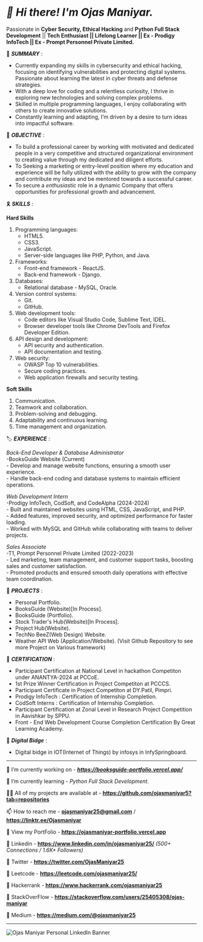 # ***👋 Hi there! I'm Ojas Maniyar.***

Passionate in **Cyber Security, Ethical Hacking** and **Python Full Stack Development** || **Tech Enthusiast || Lifelong Learner || Ex - Prodigy InfoTech || Ex - Prompt Personnel Private Limited.**

🚩 ***SUMMARY*** :
- Currently expanding my skills in cybersecurity and ethical hacking, focusing on identifying vulnerabilities and protecting digital systems. Passionate about learning the latest in cyber threats and defense strategies.
- With a deep love for coding and a relentless curiosity, I thrive in exploring new technologies and solving complex problems. 
- Skilled in multiple programming languages, I enjoy collaborating with others to create innovative solutions.
- Constantly learning and adapting, I’m driven by a desire to turn ideas into impactful software.


🎯 ***OBJECTIVE*** :
- To build a professional career by working with motivated and dedicated people in a very competitive and structured organizational environment to creating value through my dedicated and diligent efforts.
- To Seeking a marketing or entry-level position where my education and experience will be fully utilized with the ability to grow with the company and contribute my ideas and be mentored towards a successful career.
- To secure a *enthusiastic* role in a dynamic Company that offers opportunities for professional growth and advancement.


🎗️ ***SKILLS*** :

**Hard Skills**
1. Programming languages:
    - HTML5.
    - CSS3.
    - JavaScript.
    - Server-side languages like PHP, Python, and Java.
2. Frameworks:
    - Front-end framework - ReactJS.
    - Back-end framework - Django.
3. Databases:
    - Relational database - MySQL, Oracle.
4. Version control systems:
    - Git.
    - GitHub.
5. Web development tools:
    - Code editors like Visual Studio Code, Sublime Text, IDEL.
    - Browser developer tools like Chrome DevTools and Firefox Developer Edition.
6. API design and development:
    - API security and authentication.
    - API documentation and testing.
7. Web security:
    - OWASP Top 10 vulnerabilities.
    - Secure coding practices.
    - Web application firewalls and security testing.

**Soft Skills**
1. Communication.
2. Teamwork and collaboration.
3. Problem-solving and debugging.
4. Adaptability and continuous learning.
5. Time management and organization.

🏷️ ***EXPERIENCE*** :

*Back-End Developer & Database Administrator*  
    -BooksGuide Website (Current)  
        - Develop and manage website functions, ensuring a smooth user experience.  
        - Handle back-end coding and database systems to maintain efficient operations.
        
*Web Development Intern*  
    -Prodigy InfoTech, CodSoft, and CodeAlpha (2024-2024)  
        - Built and maintained websites using HTML, CSS, JavaScript, and PHP.  
        - Added features, improved security, and optimized performance for faster loading.  
        - Worked with MySQL and GitHub while collaborating with teams to deliver projects.  

*Sales Associate*  
    -T1, Prompt Personnel Private Limited (2022-2023)  
        - Led marketing, team management, and customer support tasks, boosting sales and customer satisfaction.  
        - Promoted products and ensured smooth daily operations with effective team coordination.  


🔎 ***PROJECTS*** :
- Personal Portfolio.
- BooksGuide (Website)[In Process].
- BooksGuide (Portfolio).
- Stock Trader's Hub(Website)[In Process].
- Project Hub(Website).
- TechNo BeeZ(Web Design) Website.
- Weather API Web (Application/Website).
(Visit Github Repository to see more Project on Various framework)


📣 ***CERTIFICATION*** : 
- Participant Certification at National Level in hackathon Competiton under ANANTYA-2024 at PCCoE.
- 1st Prize Winner Certification in Project Competiton at PCCCS.
- Participant Certificate in Project Competiton at DY.Patil, Pimpri.
- Prodigy InfoTech : Certification of Internship Completion.
- CodSoft Interns : Certification of Internship Completion.
- Participant Certification at Zonal Level in Research Project Competition in Aavishkar by SPPU.
- Front - End Web Development Course Completion Certification By Great Learning Academy.


🥇 ***Digital Bidge*** : 
- Digital bidge in IOT(Internet of Things) by infosys in InfySpringboard.


------------------------------------------------------------------------------------------------------------------

🔭 I’m currently working on - ***https://booksguide-portfolio.vercel.app/***

🌱 I’m currently learning - *Python Full Stack Development*.

👨‍💻 All of my projects are available at - **https://github.com/ojasmaniyar5?tab=repositories**

📫 How to reach me - **ojasmaniyar25@gmail.com** / **https://linktr.ee/Ojasmaniyar**

📄 View my PortFolio - **https://ojasmaniyar-portfolio.vercel.app**

🔗 Linkedin - **https://www.linkedin.com/in/ojasmaniyar25/**  *(500+ Connections / 1.6K+ Followers)*

🔗 Twitter - **https://twitter.com/OjasManiyar25**

🔗 Leetcode - **https://leetcode.com/ojasmaniyar25/**

🔗 Hackerrank - **https://www.hackerrank.com/ojasmaniyar25**

🔗 StackOverFlow - **https://stackoverflow.com/users/25405308/ojas-maniyar**

🔗 Medium - **https://medium.com/@ojasmaniyar25**

------------------------------------------------------------------------------------------------------------------


![Ojas Maniyar Personal LinkedIn Banner](https://github.com/ojasmaniyar5/ojasmaniyar5/assets/150362990/22f46582-fd8d-4a7c-9961-ef853309f603)
